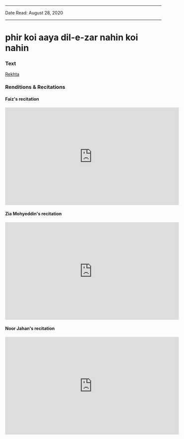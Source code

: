 
---

Date Read: August 28, 2020

---


# phir koi aaya dil-e-zar nahin koi nahin


### Text

[Rekhta](https://www.rekhta.org/nazms/tanhaaii-phir-koii-aayaa-dil-e-zaar-nahiin-koii-nahiin-faiz-ahmad-faiz-nazms?lang=ur  )

### Renditions & Recitations

#### Faiz's recitation

<iframe width="560" height="315" src="https://www.youtube.com/watch?
time_continue=11&v=WHeafC0BeoU&feature=emb_logo" title="YouTube video player" frameborder="0" allow="accelerometer; autoplay; clipboard-write; encrypted-media; gyroscope; picture-in-picture" allowfullscreen></iframe>

#### Zia Mohyeddin's recitation

<iframe width="560" height="315" src="https://www.youtube.com/watch?time_continue=1&v=xn4cuvCO6Tk&feature=emb_logo" title="YouTube video player" frameborder="0" allow="accelerometer; autoplay; clipboard-write; encrypted-media; gyroscope; picture-in-picture" allowfullscreen></iframe>

#### Noor Jahan's recitation

<iframe width="560" height="315" src="https://www.youtube.com/embed/d_cG3dLJ_Bk" title="YouTube video player" frameborder="0" allow="accelerometer; autoplay; clipboard-write; encrypted-media; gyroscope; picture-in-picture" allowfullscreen></iframe>

